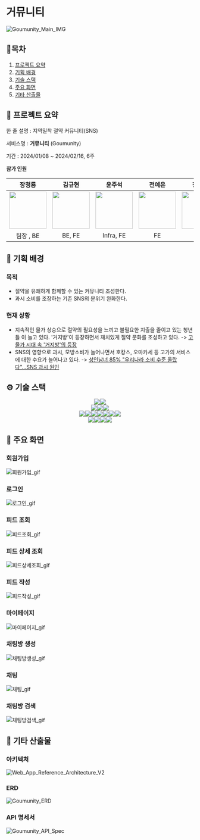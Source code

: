 # 거뮤니티
![Goumunity_Main_IMG](https://velog.velcdn.com/images/kgh2120/post/ce8bbaea-c20b-4b47-9282-a332d29b3661/image.png)

## 🚩목차
1. [프로젝트 요약](##📸-프로젝트-요약)
2. [기획 배경](##🎈-기획-배경)
3. [기술 스택](##⚙-기술-스택)
4. [주요 화면](##🎥-주요-화면)
5. [기타 산출물](##📕-기타-산출물)

## 📸 프로젝트 요약
한 줄 설명 : 지역밀착 절약 커뮤니티(SNS)

서비스명 : **거뮤니티** (Goumunity)

기간 : 2024/01/08 ~ 2024/02/16, 6주

**참가 인원**

|                                         장청룡                                         |                                        김규현                                         |                                        윤주석                                         |                                          전예은                                           |                                         장현수                                         |                                           한규준                                            | 
|:-----------------------------------------------------------------------------------:|:----------------------------------------------------------------------------------:|:----------------------------------------------------------------------------------:|:--------------------------------------------------------------------------------------:|:-----------------------------------------------------------------------------------:|:----------------------------------------------------------------------------------------:|
|  <img style="width:100px" src = https://avatars.githubusercontent.com/wkdcjdfyd />  |  <img style="width:100px" src = https://avatars.githubusercontent.com/kgh2120 />   |  <img style="width:100px" src = https://avatars.githubusercontent.com/AMIVAYUN />  |  <img style="width:100px" src = https://avatars.githubusercontent.com/yeeunjeon789 />  |  <img style="width:100px" src = https://avatars.githubusercontent.com/wkd940709 />  |  <img style="width:100px" src = https://avatars.githubusercontent.com/cbnu2017038040 />  |
|                                       팀장 , BE                                       |                                       BE, FE                                       |                                     Infra, FE                                      |                                           FE                                           |                                         FE                                          |                                            BE                                            | 


## 🎈 기획 배경

### 목적
- 절약을 유쾌하게 함께할 수 있는 커뮤니티 조성한다.
- 과시 소비를 조장하는 기존 SNS의 분위기 완화한다.

### 현재 상황
- 지속적인 물가 상승으로 절약의 필요성을 느끼고 불필요한 지출을 줄이고 있는 청년들 이 늘고 있다. '거지방'이 등장하면서 재치있게 절약 문화를 조성하고 있다. -> [고물가 시대 속 '거지방'의 등장](https://blog.sknetworks.co.kr/19638)
- SNS의 영향으로 과시, 모방소비가 늘어나면서 호캉스, 오마카세 등 고가의 서비스에 대한 수요가 늘어나고 있다. -> [성인남녀 85% "우리나라 소비 수준 올랐다"...SNS 과시 원인](https://www.jeonmae.co.kr/news/articleView.html?idxno=945327)

## ⚙ 기술 스택

<div style="justify-content: center; display: flex">
<img src="https://img.shields.io/badge/react-61DAFB?style=for-the-badge&logo=react&logoColor=black">
<img src="https://img.shields.io/badge/tailwind-06B6D4?style=for-the-badge&logo=tailwindcss&logoColor=black">
</div>
<div style="justify-content: center; display: flex">
<img src="https://img.shields.io/badge/springboot-6DB33F?style=for-the-badge&logo=springboot&logoColor=white">
<img src="https://img.shields.io/badge/hibernate-59666C?style=for-the-badge&logo=hibernate&logoColor=white">

<img src="https://img.shields.io/badge/spring_config_server-6DB33F?style=for-the-badge&logo=googlecloud&logoColor=white">
</div>
<div style="justify-content: center; display: flex">
<img src="https://img.shields.io/badge/Mariadb-003545?style=for-the-badge&logo=MariaDB&logoColor=white">
<img src="https://img.shields.io/badge/redis-DC382D?style=for-the-badge&logo=redis&logoColor=white">
<img src="https://img.shields.io/badge/ec2-FF9900?style=for-the-badge&logo=amazonec2&logoColor=white">
<img src="https://img.shields.io/badge/s3-569A31?style=for-the-badge&logo=amazons3&logoColor=white">
<img src="https://img.shields.io/badge/docker-2496ED?style=for-the-badge&logo=docker&logoColor=white">
<img src="https://img.shields.io/badge/jenkins-D24939?style=for-the-badge&logo=jenkins&logoColor=black">
<img src="https://img.shields.io/badge/nginx-009639?style=for-the-badge&logo=nginx&logoColor=white">
</div>
<div style="justify-content: center; display: flex">
<img src="https://img.shields.io/badge/figma-F24E1E?style=for-the-badge&logo=figma&logoColor=white">
<img src="https://img.shields.io/badge/notion-000000?style=for-the-badge&logo=notion&logoColor=white">
<img src="https://img.shields.io/badge/mattermost-0058CC?style=for-the-badge&logo=mattermost&logoColor=white">
<img src="https://img.shields.io/badge/gitlab-FC6D26?style=for-the-badge&logo=gitlab&logoColor=white">
</div>

## 🎥 주요 화면

### 회원가입
![회원가입_gif](https://velog.velcdn.com/images/kgh2120/post/5cbe7ac7-2196-4b1e-97e5-02a3993c2cc5/image.gif)

### 로그인
![로그인_gif](https://velog.velcdn.com/images/kgh2120/post/9707b04d-136f-444c-b125-42eacef7c4e4/image.gif)

### 피드 조회
![피드조회_gif](https://velog.velcdn.com/images/kgh2120/post/cb9c1097-9941-4196-bc32-30ad6fd17f9d/image.gif)

### 피드 상세 조회
![피드상세조회_gif](https://velog.velcdn.com/images/kgh2120/post/fed9c7ad-17e2-400e-bae9-fab8e6d72f6c/image.gif)

### 피드 작성
![피드작성_gif](https://velog.velcdn.com/images/kgh2120/post/6113a4c7-d1f8-42ca-80c0-987a50bf9e49/image.gif)

### 마이페이지
![마이페이지_gif](https://velog.velcdn.com/images/kgh2120/post/cbca8f08-967e-4cc0-97f6-ba001c6212b3/image.gif)

### 채팅방 생성
![채팅방생성_gif](https://velog.velcdn.com/images/kgh2120/post/d2e84982-13b4-4e81-ab89-6fbe5e046b3c/image.gif)

### 채팅
![채팅_gif](https://velog.velcdn.com/images/kgh2120/post/beadb68b-b411-43c2-95f8-b1978b51f3de/image.gif)

### 채팅방 검색
![채팅방검색_gif](https://velog.velcdn.com/images/kgh2120/post/1beb7d19-7315-4456-a2d6-15698faedb60/image.gif)


## 📕 기타 산출물
### 아키텍처
![Web_App_Reference_Architecture_V2](https://velog.velcdn.com/images/kgh2120/post/f0dd17a2-57c3-416e-acca-2460a04f865c/image.png)

### ERD
![Goumunity_ERD](https://velog.velcdn.com/images/kgh2120/post/7fdd9118-692a-409a-9eeb-b823adeddacf/image.png)

### API 명세서
![Goumunity_API_Spec](https://velog.velcdn.com/images/kgh2120/post/9e258f3e-cb46-4236-8c1a-1f3708db6140/image.png)
